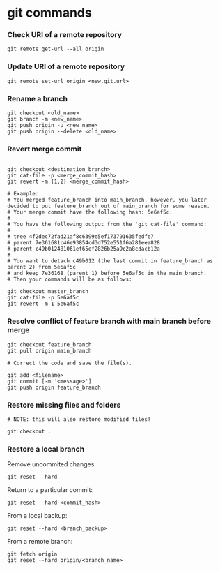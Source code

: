 git commands
============

### Check URI of a remote repository

```shell
git remote get-url --all origin
```

### Update URI of a remote repository

```shell
git remote set-url origin <new.git.url>
```

### Rename a branch

```shell
git checkout <old_name>
git branch -m <new_name>
git push origin -u <new_name>
git push origin --delete <old_name>
```

### Revert merge commit
```shell

git checkout <destination_branch>
git cat-file -p <merge_commit_hash>
git revert -m {1,2} <merge_commit_hash>

# Example:
# You merged feature_branch into main_branch, however, you later decided to put feature_branch out of main_branch for some reason.
# Your merge commit have the following hash: 5e6af5c.
#
# You have the following output from the 'git cat-file' command:
# 
# tree 4f2dec72fad21af8c6399e5ef173791635fedfe7
# parent 7e361681c46e93854cd3d752e551f6a281eea828
# parent c49b012481061ef65ef2826b25a9c2a8cdacb12a
#
# You want to detach c49b012 (the last commit in feature_branch as parent 2) from 5e6af5c 
# and keep 7e36168 (parent 1) before 5e6af5c in the main_branch.
# Then your commands will be as follows:

git checkout master_branch
git cat-file -p 5e6af5c
git revert -m 1 5e6af5c
```

### Resolve conflict of feature branch with main branch before merge

```shell
git checkout feature_branch
git pull origin main_branch

# Correct the code and save the file(s).

git add <filename>
git commit [-m '<message>']
git push origin feature_branch
```

### Restore missing files and folders
```shell
# NOTE: this will also restore modified files!

git checkout .
```

### Restore a local branch

Remove uncommited changes:
```shell
git reset --hard
```

Return to a particular commit:
```shell
git reset --hard <commit_hash>
```

From a local backup:
```shell
git reset --hard <branch_backup>
```

From a remote branch:
```shell
git fetch origin
git reset --hard origin/<branch_name> 
```
